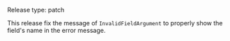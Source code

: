 Release type: patch

This release fix the message of `InvalidFieldArgument` to properly show the field's name in the error message.

